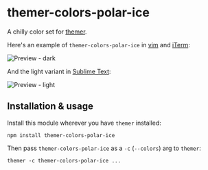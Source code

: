 # themer-colors-polar-ice

A chilly color set for [themer](https://github.com/mjswensen/themer).

Here's an example of `themer-colors-polar-ice` in [vim](https://github.com/mjswensen/themer/tree/master/cli/packages/themer-vim) and [iTerm](https://github.com/mjswensen/themer/tree/master/cli/packages/themer-iterm):

![Preview - dark](https://cdn.rawgit.com/mjswensen/themer/7de158b8/cli/packages/themer-colors-polar-ice/assets/themer-colors-polar-ice-dark.png)

And the light variant in [Sublime Text](https://github.com/mjswensen/themer/tree/master/cli/packages/themer-sublime-text):

![Preview - light](https://cdn.rawgit.com/mjswensen/themer/7de158b8/cli/packages/themer-colors-polar-ice/assets/themer-colors-polar-ice-light.png)

## Installation & usage

Install this module wherever you have `themer` installed:

    npm install themer-colors-polar-ice

Then pass `themer-colors-polar-ice` as a `-c` (`--colors`) arg to `themer`:

    themer -c themer-colors-polar-ice ...
